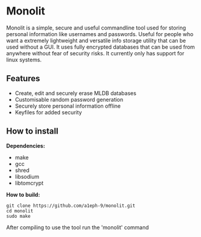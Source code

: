 # Monolit

Monolit is a simple, secure and useful commandline tool used for storing personal information like usernames and passwords.
Useful for people who want a extremely lightweight and versatile info storage utility that can be used without a GUI.
It uses fully encrypted databases that can be used from anywhere without fear of security risks.
It currently only has support for linux systems.

## Features
* Create, edit and securely erase MLDB databases
* Customisable random password generation
* Securely store personal information offline
* Keyfiles for added security

## How to install
__Dependencies:__
* make
* gcc
* shred
* libsodium
* libtomcrypt

__How to build:__
```
git clone https://github.com/a1eph-9/monolit.git
cd monolit
sudo make
```

After compiling to use the tool run the 'monolit' command
